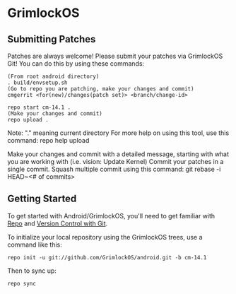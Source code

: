 GrimlockOS
===========

Submitting Patches
------------------
Patches are always welcome!  Please submit your patches via GrimlockOS Git!
You can do this by using these commands:

    (From root android directory)
    . build/envsetup.sh
    (Go to repo you are patching, make your changes and commit)
    cmgerrit <for(new)/changes(patch set)> <branch/change-id> 

    repo start cm-14.1 .
    (Make your changes and commit)
    repo upload .
Note: "." meaning current directory
For more help on using this tool, use this command: repo help upload

Make your changes and commit with a detailed message, starting with what you are working with (i.e. vision: Update Kernel)
Commit your patches in a single commit. Squash multiple commit using this command: git rebase -i HEAD~<# of commits>



Getting Started
---------------

To get started with Android/GrimlockOS, you'll need to get
familiar with [Repo](https://source.android.com/source/using-repo.html) and [Version Control with Git](https://source.android.com/source/version-control.html).

To initialize your local repository using the GrimlockOS trees, use a command like this:

    repo init -u git://github.com/GrimlockOS/android.git -b cm-14.1

Then to sync up:

    repo sync

